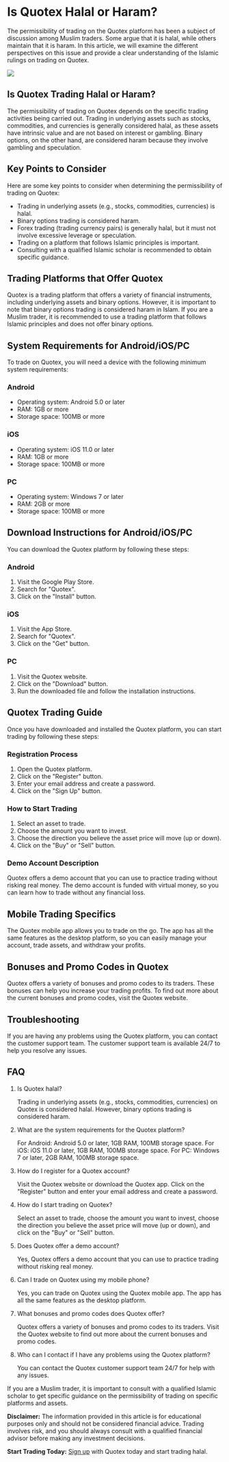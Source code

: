 # Is Quotex Halal or Haram?

The permissibility of trading on the Quotex platform has been a subject
of discussion among Muslim traders. Some argue that it is halal, while
others maintain that it is haram. In this article, we will examine the
different perspectives on this issue and provide a clear understanding
of the Islamic rulings on trading on Quotex.

[![](https://static.quotex.io/files/4_en/300_250.jpg)](https://traff.sbs/brokerqxlid)

## Is Quotex Trading Halal or Haram?

The permissibility of trading on Quotex depends on the specific trading
activities being carried out. Trading in underlying assets such as
stocks, commodities, and currencies is generally considered halal, as
these assets have intrinsic value and are not based on interest or
gambling. Binary options, on the other hand, are considered haram
because they involve gambling and speculation.

## Key Points to Consider

Here are some key points to consider when determining the permissibility
of trading on Quotex:

-   Trading in underlying assets (e.g., stocks, commodities, currencies)
    is halal.
-   Binary options trading is considered haram.
-   Forex trading (trading currency pairs) is generally halal, but it
    must not involve excessive leverage or speculation.
-   Trading on a platform that follows Islamic principles is important.
-   Consulting with a qualified Islamic scholar is recommended to obtain
    specific guidance.

## Trading Platforms that Offer Quotex

Quotex is a trading platform that offers a variety of financial
instruments, including underlying assets and binary options. However, it
is important to note that binary options trading is considered haram in
Islam. If you are a Muslim trader, it is recommended to use a trading
platform that follows Islamic principles and does not offer binary
options.

## System Requirements for Android/iOS/PC

To trade on Quotex, you will need a device with the following minimum
system requirements:

### Android

-   Operating system: Android 5.0 or later
-   RAM: 1GB or more
-   Storage space: 100MB or more

### iOS

-   Operating system: iOS 11.0 or later
-   RAM: 1GB or more
-   Storage space: 100MB or more

### PC

-   Operating system: Windows 7 or later
-   RAM: 2GB or more
-   Storage space: 100MB or more

## Download Instructions for Android/iOS/PC

You can download the Quotex platform by following these steps:

### Android

1.  Visit the Google Play Store.
2.  Search for "Quotex".
3.  Click on the "Install" button.

### iOS

1.  Visit the App Store.
2.  Search for "Quotex".
3.  Click on the "Get" button.

### PC

1.  Visit the Quotex website.
2.  Click on the "Download" button.
3.  Run the downloaded file and follow the installation instructions.

## Quotex Trading Guide

Once you have downloaded and installed the Quotex platform, you can
start trading by following these steps:

### Registration Process

1.  Open the Quotex platform.
2.  Click on the "Register" button.
3.  Enter your email address and create a password.
4.  Click on the "Sign Up" button.

### How to Start Trading

1.  Select an asset to trade.
2.  Choose the amount you want to invest.
3.  Choose the direction you believe the asset price will move (up or
    down).
4.  Click on the "Buy" or "Sell" button.

### Demo Account Description

Quotex offers a demo account that you can use to practice trading
without risking real money. The demo account is funded with virtual
money, so you can learn how to trade without any financial loss.

## Mobile Trading Specifics

The Quotex mobile app allows you to trade on the go. The app has all the
same features as the desktop platform, so you can easily manage your
account, trade assets, and withdraw your profits.

## Bonuses and Promo Codes in Quotex

Quotex offers a variety of bonuses and promo codes to its traders. These
bonuses can help you increase your trading profits. To find out more
about the current bonuses and promo codes, visit the Quotex website.

## Troubleshooting

If you are having any problems using the Quotex platform, you can
contact the customer support team. The customer support team is
available 24/7 to help you resolve any issues.

## FAQ

1.  Is Quotex halal?

    Trading in underlying assets (e.g., stocks, commodities, currencies)
    on Quotex is considered halal. However, binary options trading is
    considered haram.

2.  What are the system requirements for the Quotex platform?

    For Android: Android 5.0 or later, 1GB RAM, 100MB storage space. For
    iOS: iOS 11.0 or later, 1GB RAM, 100MB storage space. For PC:
    Windows 7 or later, 2GB RAM, 100MB storage space.

3.  How do I register for a Quotex account?

    Visit the Quotex website or download the Quotex app. Click on the
    "Register" button and enter your email address and create a
    password.

4.  How do I start trading on Quotex?

    Select an asset to trade, choose the amount you want to invest,
    choose the direction you believe the asset price will move (up or
    down), and click on the "Buy" or "Sell" button.

5.  Does Quotex offer a demo account?

    Yes, Quotex offers a demo account that you can use to practice
    trading without risking real money.

6.  Can I trade on Quotex using my mobile phone?

    Yes, you can trade on Quotex using the Quotex mobile app. The app
    has all the same features as the desktop platform.

7.  What bonuses and promo codes does Quotex offer?

    Quotex offers a variety of bonuses and promo codes to its traders.
    Visit the Quotex website to find out more about the current bonuses
    and promo codes.

8.  Who can I contact if I have any problems using the Quotex platform?

    You can contact the Quotex customer support team 24/7 for help with
    any issues.

If you are a Muslim trader, it is important to consult with a qualified
Islamic scholar to get specific guidance on the permissibility of
trading on specific platforms and assets.

**Disclaimer:** The information provided in this article is for
educational purposes only and should not be considered financial advice.
Trading involves risk, and you should always consult with a qualified
financial advisor before making any investment decisions.

**Start Trading Today:** [Sign
up](\%22https://broker-qx.pro/sign-up/?lid=1102511\%22) with Quotex
today and start trading halal.

